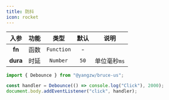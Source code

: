 ```yaml
---
title: 防抖
icon: rocket
---
```


入参|功能|类型|默认|说明
:-:|:-:|:-:|:-:|-
**fn**|函数|`Function`|-
**dura**|时延|`Number`|`50`|单位毫秒`ms`

```js
import { Debounce } from "@yangzw/bruce-us";

const handler = Debounce(() => console.log("Click"), 2000);
document.body.addEventListener("click", handler);
```